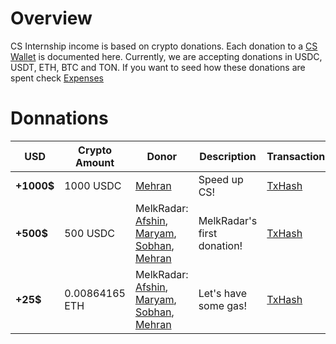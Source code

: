 # Overview
CS Internship income is based on crypto donations. Each donation to a [CS Wallet](/finance/wallets.md) is documented here.
Currently, we are accepting donations in USDC, USDT, ETH, BTC and TON.
If you want to seed how these donations are spent check [Expenses](/finance/expenses.md)

# Donnations
| USD   | Crypto Amount  | Donor | Description | Transaction |
|--     |--              |--        |--           |--           |
| **+1000$** | 1000 USDC   | [Mehran](https://linkedin.com/in/mehrandvd) | Speed up CS! | [TxHash](https://etherscan.io/tx/0xf46ebd86ece7c27ad80916321e353c98fba26e49abfd681b0323b35e31288804)|
| **+500$** | 500 USDC   | MelkRadar: [Afshin](https://www.linkedin.com/in/afshinalizadehbehjati/), [Maryam](https://www.linkedin.com/in/maryam-davoudi-7913565a/), [Sobhan](https://www.linkedin.com/in/sobhan-khoshsirat-81178951/), [Mehran](https://linkedin.com/in/mehrandvd) | MelkRadar's first donation! | [TxHash](https://etherscan.io/tx/0xfb63a34aea543eeb9c4e235e583f6832043ee706f017088a95b5c93d1ca9891c)|
| **+25$** | 0.00864165 ETH   | MelkRadar: [Afshin](https://www.linkedin.com/in/afshinalizadehbehjati/), [Maryam](https://www.linkedin.com/in/maryam-davoudi-7913565a/), [Sobhan](https://www.linkedin.com/in/sobhan-khoshsirat-81178951/), [Mehran](https://linkedin.com/in/mehrandvd) | Let's have some gas! | [TxHash](https://etherscan.io/tx/0x294f0797af278ba1d891fe87701de1162334fc5cb5f71d5634d927f9b0cf70b1)|
